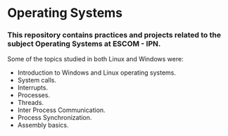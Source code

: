 # Operating Systems

### This repository contains practices and projects related to the subject Operating Systems at ESCOM - IPN.

Some of the topics studied in both Linux and Windows were:

* Introduction to Windows and Linux operating systems.
* System calls.
* Interrupts.
* Processes.
* Threads.
* Inter Process Communication.
* Process Synchronization.
* Assembly basics.